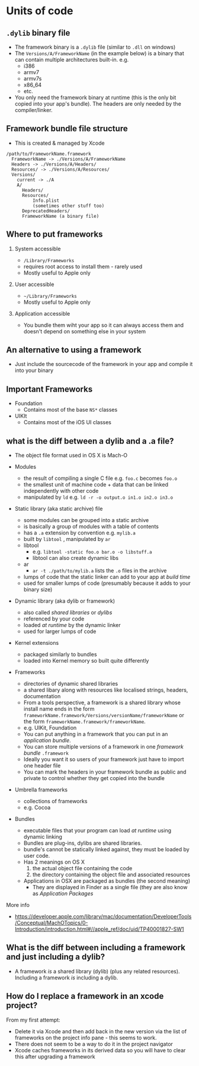 # Units of code


## `.dylib` binary file

* The framework binary is a `.dylib` file (similar to `.dll` on windows)
* The `Versions/A/FrameworkName` (in the example below) is a binary that can contain multiple
  architectures built-in. e.g.
    * i386
    * armv7
    * armv7s
    * x86_64
    * etc.
* You only need the framework binary at runtime (this is the only bit copied
  into your app's bundle). The headers are only needed by the compiler/linker.


## Framework bundle file structure

* This is created & managed by Xcode

```
/path/to/FrameworkName.framework
  FrameworkName -> ./Versions/A/FrameworkName
  Headers -> ./Versions/A/Headers/
  Resources/ -> ./Versions/A/Resources/
  Versions/
    current -> ./A
    A/
      Headers/
      Resources/
          Info.plist
          (sometimes other stuff too)
      DeprecatedHeaders/
      FrameworkName (a binary file)
```

## Where to put frameworks

1. System accessible
    * `/Library/Frameworks`
    * requires root access to install them - rarely used
    * Mostly useful to Apple only

2. User accessible
    * `~/Library/Frameworks`
    * Mostly useful to Apple only

3. Application accessible
    * You bundle them wiht your app so it can always access them and doesn't
      depend on something else in your system

## An alternative to using a framework

* Just include the sourcecode of the framework in your app and compile it into your binary

## Important Frameworks

* Foundation
    * Contains most of the base `NS*` classes
* UIKIt
    * Contains most of the iOS UI classes

## what is the diff between a dylib and a .a file?

* The object file format used in OS X is Mach-O

* Modules
    * the result of compiling a single C file e.g. `foo.c` becomes `foo.o`
    * the smallest unit of machine code + data that can be linked independently with other  code
    * manipulated by `ld` e.g. `ld -r -o output.o in1.o in2.o in3.o`
* Static library (aka static archive) file
    * some modules can be grouped into a static archive
    * is basically a group of modules with a table of contents
    * has a `.a` extension by convention e.g. `mylib.a`
    * built by `libtool` , manipulated by `ar`
    * libtool
        * e.g. `libtool -static foo.o bar.o -o libstuff.a`
        * libtool can also create dynamic libs
    * ar
        * `ar -t ./path/to/mylib.a` lists the `.o` files in the archive
    * lumps of code that the static linker can add to your app at _build time_
    * used for smaller lumps of code (presumably because it adds to your binary size)
* Dynamic library (aka dylib or framework)
    * also called _shared libraries_ or _dylibs_
    * referenced by your code
    * loaded _at runtime_ by the dynamic linker
    * used for larger lumps of code
* Kernel extensions
    * packaged similarly to bundles
    * loaded into Kernel memory so built quite differently
* Frameworks
    * directories of dynamic shared libraries
    * a shared libary along with resources like localised strings, headers, documentation
    * From a tools perspective, a framework is a shared library whose install
      name ends in the form `frameworkName.framework/Versions/versionName/frameworkName`
      or the form `frameworkName.framework/frameworkName`.
    * e.g. UIKit, Foundation
    * You can put anything in a framework that you can put in an _application bundle_.
    * You can store multiple versions of a framework in one _framework bundle_ `.framework`
    * Ideally you want it so users of your framework just have to import one header file
    * You can mark the headers in your framework bundle as public and private to control
      whether they get copied into the bundle
* Umbrella frameworks
    * collections of frameworks
    * e.g. Cocoa
* Bundles
    * executable files that your program can load _at runtime_ using dynamic linking
    * Bundles are plug-ins, dylibs are shared libraries.
    * bundle's cannot be statically linked against, they must be loaded by user code.
    * Has 2 meanings on OS X
        1. the actual object file containing the code
        2. the directory containing the object file and associated resources
    * Applications in OSX are packaged as bundles (the second meaning)
        * They are displayed in Finder as a single file (they are also know as _Application Packages_

More info

* https://developer.apple.com/library/mac/documentation/DeveloperTools/Conceptual/MachOTopics/0-Introduction/introduction.html#//apple_ref/doc/uid/TP40001827-SW1

## What is the diff between including a framework and just including a dylib?

* A framework _is_ a shared library (dylib) (plus any related resources).
  Including a framework *is* including a dylib.


## How do I replace a framework in an xcode project?

From my first attempt:

* Delete it via Xcode and then add back in the new version via the list of
  frameworks on the project info pane - this seems to work.
* There does not seem to be a way to do it in the project navigator
* Xcode caches frameworks in its derived data so you will have to clear this
  after upgrading a framework

